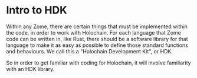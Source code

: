 # Intro to HDK

Within any Zome, there are certain things that must be implemented within the code, in order to work with Holochain. For each language that Zome code can be written in, like Rust, there should be a software library for that language to make it as easy as possible to define those standard functions and behaviours. We call this a "Holochain Development Kit", or HDK.

So in order to get familiar with coding for Holochain, it will involve familiarity with an HDK library.


